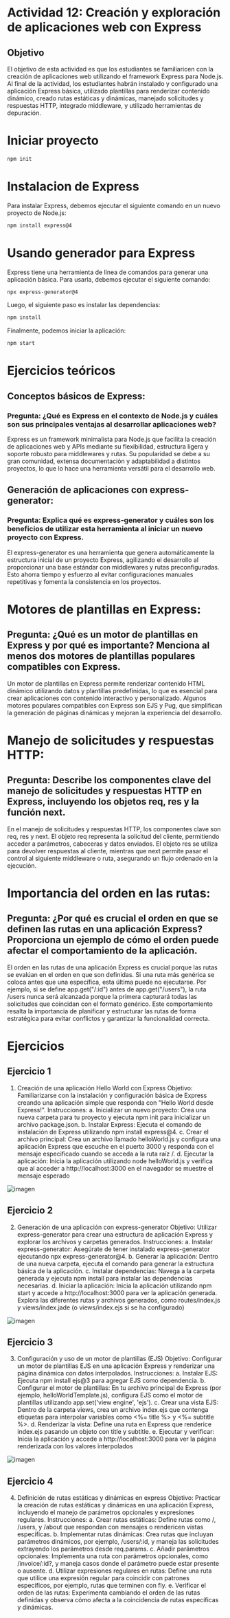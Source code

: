 # Actividad 12: Creación y exploración de aplicaciones web con Express
## Objetivo 
El objetivo de esta actividad es que los estudiantes se familiaricen con la creación de aplicaciones web utilizando el framework Express para Node.js. Al final de la actividad, los estudiantes habrán instalado y configurado una aplicación Express básica, utilizado plantillas para renderizar contenido dinámico, creado rutas estáticas y dinámicas, manejado solicitudes y respuestas HTTP, integrado middleware, y utilizado herramientas de depuración.

# Iniciar proyecto
```bash
npm init
```
# Instalacion de Express
Para instalar Express, debemos ejecutar el siguiente comando en un nuevo proyecto de Node.js:

```bash
npm install express@4
```
# Usando generador para Express
Express tiene una herramienta de línea de comandos para generar una aplicación básica. Para usarla, debemos ejecutar el siguiente comando:
```bash
npx express-generator@4
```
Luego, el siguiente paso es instalar las dependencias:
```bash
npm install
```
Finalmente, podemos iniciar la aplicación:
```bash
npm start
```
# Ejercicios teóricos
## Conceptos básicos de Express:
### Pregunta: ¿Qué es Express en el contexto de Node.js y cuáles son sus principales ventajas al desarrollar aplicaciones web?
Express es un framework minimalista para Node.js que facilita la creación de aplicaciones web y APIs mediante su flexibilidad, estructura ligera y soporte robusto para middlewares y rutas. Su popularidad se debe a su gran comunidad, extensa documentación y adaptabilidad a distintos proyectos, lo que lo hace una herramienta versátil para el desarrollo web.

## Generación de aplicaciones con express-generator:
### Pregunta: Explica qué es express-generator y cuáles son los beneficios de utilizar esta herramienta al iniciar un nuevo proyecto con Express.
El express-generator es una herramienta que genera automáticamente la estructura inicial de un proyecto Express, agilizando el desarrollo al proporcionar una base estándar con middlewares y rutas preconfiguradas. Esto ahorra tiempo y esfuerzo al evitar configuraciones manuales repetitivas y fomenta la consistencia en los proyectos.

# Motores de plantillas en Express:
## Pregunta: ¿Qué es un motor de plantillas en Express y por qué es importante? Menciona al menos dos motores de plantillas populares compatibles con Express.
Un motor de plantillas en Express permite renderizar contenido HTML dinámico utilizando datos y plantillas predefinidas, lo que es esencial para crear aplicaciones con contenido interactivo y personalizado. Algunos motores populares compatibles con Express son EJS y Pug, que simplifican la generación de páginas dinámicas y mejoran la experiencia del desarrollo.

# Manejo de solicitudes y respuestas HTTP:
## Pregunta: Describe los componentes clave del manejo de solicitudes y respuestas HTTP en Express, incluyendo los objetos req, res y la función next.
En el manejo de solicitudes y respuestas HTTP, los componentes clave son req, res y next. El objeto req representa la solicitud del cliente, permitiendo acceder a parámetros, cabeceras y datos enviados. El objeto res se utiliza para devolver respuestas al cliente, mientras que next permite pasar el control al siguiente middleware o ruta, asegurando un flujo ordenado en la ejecución.

# Importancia del orden en las rutas:
## Pregunta: ¿Por qué es crucial el orden en que se definen las rutas en una aplicación Express? Proporciona un ejemplo de cómo el orden puede afectar el comportamiento de la aplicación.
El orden en las rutas de una aplicación Express es crucial porque las rutas se evalúan en el orden en que son definidas. Si una ruta más genérica se coloca antes que una específica, esta última puede no ejecutarse. Por ejemplo, si se define app.get("/:id") antes de app.get("/users"), la ruta /users nunca será alcanzada porque la primera capturará todas las solicitudes que coincidan con el formato genérico. Este comportamiento resalta la importancia de planificar y estructurar las rutas de forma estratégica para evitar conflictos y garantizar la funcionalidad correcta.

# Ejercicios
## Ejercicio 1
1. Creación de una aplicación Hello World con Express
Objetivo: Familiarizarse con la instalación y configuración básica de Express creando una aplicación
simple que responda con "Hello World desde Express!".
Instrucciones:
a. Inicializar un nuevo proyecto: Crea una nueva carpeta para tu proyecto y ejecuta npm init para
inicializar un archivo package.json.
b. Instalar Express: Ejecuta el comando de instalación de Express utilizando npm install express@4.
c. Crear el archivo principal: Crea un archivo llamado helloWorld.js y configura una aplicación
Express que escuche en el puerto 3000 y responda con el mensaje especificado cuando se acceda a
la ruta raíz /.
d. Ejecutar la aplicación: Inicia la aplicación utilizando node helloWorld.js y verifica que al acceder a
http://localhost:3000 en el navegador se muestre el mensaje esperado

![imagen](https://github.com/user-attachments/assets/a9200711-22ac-463c-b61d-aafdc89edb2f)

## Ejercicio 2
2. Generación de una aplicación con express-generator
Objetivo: Utilizar express-generator para crear una estructura de aplicación Express y explorar
los archivos y carpetas generados.
Instrucciones:
a. Instalar express-generator: Asegúrate de tener instalado express-generator ejecutando npx
express-generator@4.
b. Generar la aplicación: Dentro de una nueva carpeta, ejecuta el comando para generar la
estructura básica de la aplicación.
c. Instalar dependencias: Navega a la carpeta generada y ejecuta npm install para instalar las
dependencias necesarias.
d. Iniciar la aplicación: Inicia la aplicación utilizando npm start y accede a http://localhost:3000 para
ver la aplicación generada. Explora las diferentes rutas y archivos generados, como routes/index.js y
views/index.jade (o views/index.ejs si se ha configurado)

![imagen](https://github.com/user-attachments/assets/364d4517-8dcc-4ee0-b70f-b80a31520c15)

## Ejercicio 3
3. Configuración y uso de un motor de plantillas (EJS)
Objetivo: Configurar un motor de plantillas EJS en una aplicación Express y renderizar una página
dinámica con datos interpolados.
Instrucciones:
a. Instalar EJS: Ejecuta npm install ejs@3 para agregar EJS como dependencia.
b. Configurar el motor de plantillas: En tu archivo principal de Express (por ejemplo,
helloWorldTemplate.js), configura EJS como el motor de plantillas utilizando app.set('view engine',
'ejs').
c. Crear una vista EJS: Dentro de la carpeta views, crea un archivo index.ejs que contenga etiquetas
para interpolar variables como <%= title %> y <%= subtitle %>.
d. Renderizar la vista: Define una ruta en Express que renderice index.ejs pasando un objeto con
title y subtitle.
e. Ejecutar y verificar: Inicia la aplicación y accede a http://localhost:3000 para ver la página
renderizada con los valores interpolados

![imagen](https://github.com/user-attachments/assets/a783d949-1155-433d-b7d5-06417233e928)

## Ejercicio 4
4. Definición de rutas estáticas y dinámicas en express
Objetivo: Practicar la creación de rutas estáticas y dinámicas en una aplicación Express, incluyendo
el manejo de parámetros opcionales y expresiones regulares.
Instrucciones:
a. Crear rutas estáticas: Define rutas como /, /users, y /about que respondan con mensajes o
rendericen vistas específicas.
b. Implementar rutas dinámicas: Crea rutas que incluyan parámetros dinámicos, por ejemplo,
/users/:id, y maneja las solicitudes extrayendo los parámetros desde req.params.
c. Añadir parámetros opcionales: Implementa una ruta con parámetros opcionales, como
/invoice/:id?, y maneja casos donde el parámetro puede estar presente o ausente.
d. Utilizar expresiones regulares en rutas: Define una ruta que utilice una expresión regular para
coincidir con patrones específicos, por ejemplo, rutas que terminen con fly.
e. Verificar el orden de las rutas: Experimenta cambiando el orden de las rutas definidas y observa
cómo afecta a la coincidencia de rutas específicas y dinámicas.


